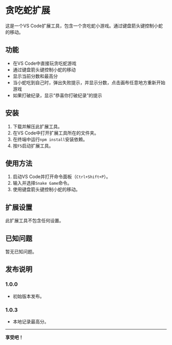 # 贪吃蛇扩展

这是一个VS Code扩展工具，包含一个贪吃蛇小游戏。通过键盘箭头键控制小蛇的移动。

## 功能

- 在VS Code中直接玩贪吃蛇游戏
- 通过键盘箭头键控制小蛇的移动
- 显示当前分数和最高分
- 当小蛇吃到自己时，弹出失败提示，并显示分数，点击画布任意地方重新开始游戏
- 如果打破纪录，显示“恭喜你打破纪录”的提示

## 安装

1. 下载并解压此扩展工具。
2. 在VS Code中打开扩展工具所在的文件夹。
3. 在终端中运行`npm install`安装依赖。
4. 按`F5`启动扩展工具。

## 使用方法

1. 启动VS Code并打开命令面板（`Ctrl+Shift+P`）。
2. 输入并选择`Snake Game`命令。
3. 使用键盘箭头键控制小蛇的移动。

## 扩展设置

此扩展工具不包含任何设置。

## 已知问题

暂无已知问题。

## 发布说明

### 1.0.0

- 初始版本发布。

### 1.0.3

- 本地记录最高分。

---

**享受吧！**
